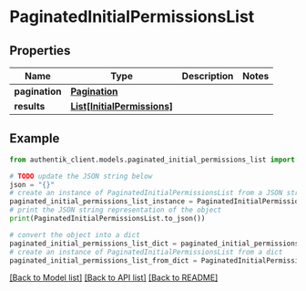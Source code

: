 # PaginatedInitialPermissionsList


## Properties

Name | Type | Description | Notes
------------ | ------------- | ------------- | -------------
**pagination** | [**Pagination**](Pagination.md) |  | 
**results** | [**List[InitialPermissions]**](InitialPermissions.md) |  | 

## Example

```python
from authentik_client.models.paginated_initial_permissions_list import PaginatedInitialPermissionsList

# TODO update the JSON string below
json = "{}"
# create an instance of PaginatedInitialPermissionsList from a JSON string
paginated_initial_permissions_list_instance = PaginatedInitialPermissionsList.from_json(json)
# print the JSON string representation of the object
print(PaginatedInitialPermissionsList.to_json())

# convert the object into a dict
paginated_initial_permissions_list_dict = paginated_initial_permissions_list_instance.to_dict()
# create an instance of PaginatedInitialPermissionsList from a dict
paginated_initial_permissions_list_from_dict = PaginatedInitialPermissionsList.from_dict(paginated_initial_permissions_list_dict)
```
[[Back to Model list]](../README.md#documentation-for-models) [[Back to API list]](../README.md#documentation-for-api-endpoints) [[Back to README]](../README.md)


